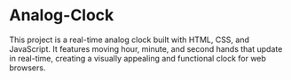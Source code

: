 # Analog-Clock
This project is a real-time analog clock built with HTML, CSS, and JavaScript. It features moving hour, minute, and second hands that update in real-time, creating a visually appealing and functional clock for web browsers.
